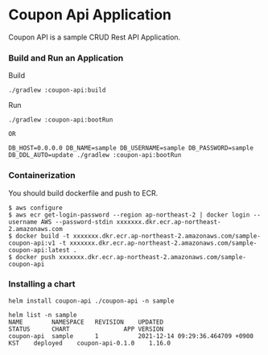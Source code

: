 #  Coupon Api Application
Coupon API is a sample CRUD Rest API Application.

### Build and Run an Application
Build
```shell
./gradlew :coupon-api:build
```
Run
```shell
./gradlew :coupon-api:bootRun

OR

DB_HOST=0.0.0.0 DB_NAME=sample DB_USERNAME=sample DB_PASSWORD=sample DB_DDL_AUTO=update ./gradlew :coupon-api:bootRun
```

### Containerization
You should build dockerfile and push to ECR.
```
$ aws configure
$ aws ecr get-login-password --region ap-northeast-2 | docker login --username AWS --password-stdin xxxxxxx.dkr.ecr.ap-northeast-2.amazonaws.com
$ docker build -t xxxxxxx.dkr.ecr.ap-northeast-2.amazonaws.com/sample-coupon-api:v1 -t xxxxxxx.dkr.ecr.ap-northeast-2.amazonaws.com/sample-coupon-api:latest .
$ docker push xxxxxxx.dkr.ecr.ap-northeast-2.amazonaws.com/sample-coupon-api
```

### Installing a chart
```shell
helm install coupon-api ./coupon-api -n sample

helm list -n sample
NAME      	NAMESPACE	REVISION	UPDATED                             	STATUS  	CHART           	APP VERSION
coupon-api	sample   	1       	2021-12-14 09:29:36.464709 +0900 KST	deployed	coupon-api-0.1.0	1.16.0
```
